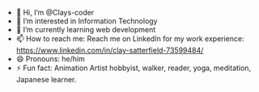 - 👋 Hi, I’m @Clays-coder
- 👀 I’m interested in Information Technology
- 🌱 I’m currently learning web development
- 📫 How to reach me: Reach me on LinkedIn for my work experience: https://www.linkedin.com/in/clay-satterfield-73599484/
- 😄 Pronouns: he/him
- ⚡ Fun fact: Animation Artist hobbyist, walker, reader, yoga, meditation, Japanese learner.

<!---
Clays-coder/Clays-coder is a ✨ special ✨ repository because its `README.md` (this file) appears on your GitHub profile.
You can click the Preview link to take a look at your changes.
--->
